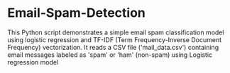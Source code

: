 # Email-Spam-Detection
This Python script demonstrates a simple email spam classification model using logistic regression and TF-IDF (Term Frequency-Inverse Document Frequency) vectorization. It reads a CSV file ('mail_data.csv') containing email messages labeled as 'spam' or 'ham' (non-spam) using Logistic regression model
